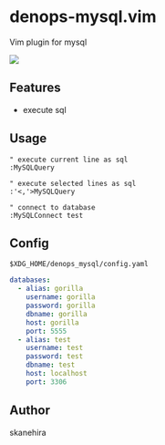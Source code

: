 # denops-mysql.vim
Vim plugin for mysql

![](https://i.gyazo.com/921fff2f76f4ee59772c3d50fe7cc3fe.gif)

## Features
- execute sql

## Usage
```vim
" execute current line as sql
:MySQLQuery

" execute selected lines as sql
:'<,'>MySQLQuery

" connect to database
:MySQLConnect test
```

## Config
`$XDG_HOME/denops_mysql/config.yaml`

```yaml
databases:
  - alias: gorilla
    username: gorilla
    password: gorilla
    dbname: gorilla
    host: gorilla
    port: 5555
  - alias: test
    username: test
    password: test
    dbname: test
    host: localhost
    port: 3306
```

## Author
skanehira
